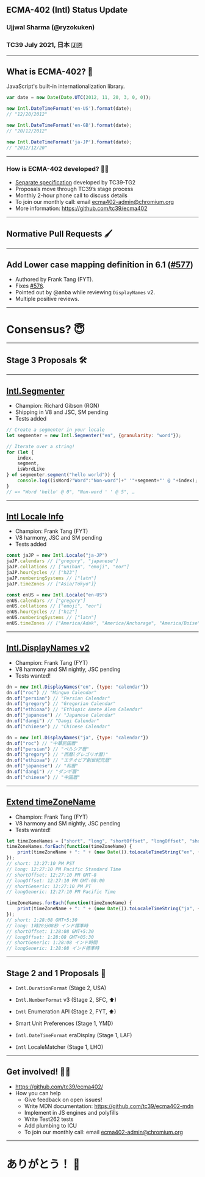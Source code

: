 ## ECMA-402 (Intl) Status Update

### Ujjwal Sharma (@ryzokuken)

### TC39 July 2021, 日本 🇯🇵

---

## What is ECMA-402? 🤔

JavaScript's built-in internationalization library.

```javascript
var date = new Date(Date.UTC(2012, 11, 20, 3, 0, 0));

new Intl.DateTimeFormat('en-US').format(date);
// "12/20/2012"

new Intl.DateTimeFormat('en-GB').format(date);
// "20/12/2012"

new Intl.DateTimeFormat('ja-JP').format(date);
// "2012/12/20"
```

---

### How is ECMA-402 developed? 👩‍🏭

* [Separate specification](https://github.com/tc39/ecma402/) developed by TC39-TG2
* Proposals move through TC39’s stage process
* Monthly 2-hour phone call to discuss details
* To join our monthly call: email ecma402-admin@chromium.org
* More information: https://github.com/tc39/ecma402

---

## Normative Pull Requests 🖌

---

## Add Lower case mapping definition in 6.1 ([#577](https://github.com/tc39/ecma402/pull/577))

* Authored by Frank Tang (FYT).
* Fixes [#576](https://github.com/tc39/ecma402/issues/576).
* Pointed out by @anba while reviewing `DisplayNames` v2.
* Multiple positive reviews.

---

# Consensus? 😇

---

## Stage 3 Proposals 🛠

---

## [Intl.Segmenter](https://github.com/tc39/proposal-intl-segmenter)

* Champion: Richard Gibson (RGN)
* Shipping in V8 and JSC, SM pending
* Tests added

```javascript
// Create a segmenter in your locale
let segmenter = new Intl.Segmenter("en", {granularity: "word"});

// Iterate over a string!
for (let {
    index,
    segment,
    isWordLike
} of segmenter.segment("hello world")) {
    console.log((isWord?"Word":"Non-word")+" '"+segment+"' @ "+index);
}
// => "Word 'hello' @ 0", "Non-word ' ' @ 5", …
```

---

## [Intl Locale Info](https://github.com/tc39/proposal-intl-locale-info)

* Champion: Frank Tang (FYT)
* V8 harmony, JSC and SM pending
* Tests added

```javascript
const jaJP = new Intl.Locale("ja-JP")
jaJP.calendars // ["gregory", "japanese"]
jaJP.collations // ["unihan", "emoji", "eor"]
jaJP.hourCycles // ["h23"]
jaJP.numberingSystems // ["latn"]
jaJP.timeZones // ["Asia/Tokyo"]}

const enUS = new Intl.Locale("en-US")
enUS.calendars // ["gregory"]
enUS.collations // ["emoji", "eor"]
enUS.hourCycles // ["h12"]
enUS.numberingSystems // ["latn"]
enUS.timeZones // ["America/Adak", "America/Anchorage", "America/Boise", "America/Chicago", "America/Denver", "America/Detroit", "America/Indiana/Knox", "America/Indiana/Marengo", "America/Indiana/Petersburg", "America/Indiana/Tell_City", "America/Indiana/Vevay", "America/Indiana/Vincennes", "America/Indiana/Winamac", "America/Indianapolis", "America/Juneau", "America/Kentucky/Monticello", "America/Los_Angeles", "America/Louisville", "America/Menominee", "America/Metlakatla", "America/New_York", "America/Nome", "America/North_Dakota/Beulah", "America/North_Dakota/Center", "America/North_Dakota/New_Salem", "America/Phoenix", "America/Sitka", "America/Yakutat", "Pacific/Honolulu"]
```

---

## [Intl.DisplayNames v2](https://github.com/tc39/intl-displaynames-v2)

* Champion: Frank Tang (FYT)
* V8 harmony and SM nightly, JSC pending
* Tests wanted!

```javascript
dn = new Intl.DisplayNames("en", {type: "calendar"})
dn.of("roc") // "Minguo Calendar"
dn.of("persian") // "Persian Calendar"
dn.of("gregory") // "Gregorian Calendar"
dn.of("ethioaa") // "Ethiopic Amete Alem Calendar"
dn.of("japanese") // "Japanese Calendar"
dn.of("dangi") // "Dangi Calendar"
dn.of("chinese") // "Chinese Calendar"

dn = new Intl.DisplayNames("ja", {type: "calendar"})
dn.of("roc") // "中華民国暦"
dn.of("persian") // "ペルシア暦"
dn.of("gregory") // "西暦(グレゴリオ暦)"
dn.of("ethioaa") // "エチオピア創世紀元暦"
dn.of("japanese") // "和暦"
dn.of("dangi") // "ダンギ暦"
dn.of("chinese") // "中国暦"
```

---

## [Extend timeZoneName](https://github.com/tc39/proposal-intl-extend-timezonename)

* Champion: Frank Tang (FYT)
* V8 harmony and SM nightly, JSC pending
* Tests wanted!

```javascript
let timeZoneNames = ["short", "long", "shortOffset", "longOffset", "shortGeneric", "longGeneric"];
timeZoneNames.forEach(function(timeZoneName) {
    print(timeZoneName + ": " + (new Date()).toLocaleTimeString("en", {timeZoneName}))
});
// short: 12:27:10 PM PST
// long: 12:27:10 PM Pacific Standard Time
// shortOffset: 12:27:10 PM GMT-8
// longOffset: 12:27:10 PM GMT-08:00
// shortGeneric: 12:27:10 PM PT
// longGeneric: 12:27:10 PM Pacific Time

timeZoneNames.forEach(function(timeZoneName) {
    print(timeZoneName + ": " + (new Date()).toLocaleTimeString("ja", {timeZoneName}))
});
// short: 1:28:08 GMT+5:30
// long: 1時28分08秒 インド標準時
// shortOffset: 1:28:08 GMT+5:30
// longOffset: 1:28:08 GMT+05:30
// shortGeneric: 1:28:08 インド時間
// longGeneric: 1:28:08 インド標準時
```

---

## Stage 2 and 1 Proposals 🔨

* `Intl.DurationFormat` (Stage 2, USA)
* `Intl.NumberFormat` v3 (Stage 2, SFC, ⬆)
* `Intl` Enumeration API (Stage 2, FYT, ⬆)

* Smart Unit Preferences (Stage 1, YMD)
* `Intl.DateTimeFormat` eraDisplay (Stage 1, LAF)
* `Intl` LocaleMatcher (Stage 1, LHO)

---

## Get involved! 👨‍🔧

* https://github.com/tc39/ecma402/
* How you can help
    * Give feedback on open issues!
    * Write MDN documentation: https://github.com/tc39/ecma402-mdn
    * Implement in JS engines and polyfills
    * Write Test262 tests
    * Add plumbing to ICU
    * To join our monthly call: email ecma402-admin@chromium.org

---

# ありがとう！ 🙏
